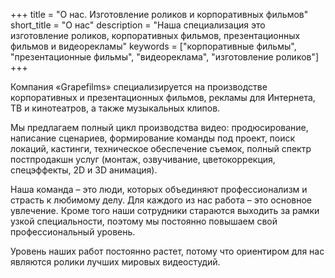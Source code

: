 +++
title = "О нас. Изготовление роликов и корпоративных фильмов"
short_title = "О нас"
description = "Наша специализация это изготовление роликов, корпоративных фильмов, презентационных фильмов и видеорекламы"
keywords = ["корпоративные фильмы", "презентационные фильмы", "видеореклама", "изготовление роликов"]
+++

Компания «Grapefilms» специализируется на производстве корпоративных и презентационных фильмов, рекламы для Интернета, ТВ и кинотеатров, а также музыкальных клипов.

Мы предлагаем полный цикл производства видео: продюсирование, написание сценариев, формирование команды под проект, поиск локаций, кастинги, техническое обеспечение съемок, полный спектр постпродакшн услуг (монтаж, озвучивание, цветокоррекция, спецэффекты, 2D и 3D анимация).

Наша команда – это люди, которых объединяют профессионализм и страсть к любимому делу. Для каждого из нас работа – это основное увлечение. Кроме того наши сотрудники стараются выходить за рамки узкой специальности, поэтому мы постоянно повышаем свой профессиональный уровень.

Уровень наших работ постоянно растет, потому что ориентиром для нас являются ролики лучших мировых видеостудий.